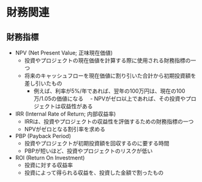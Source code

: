 # 財務関連

## 財務指標

- NPV (Net Present Value; 正味現在価値)
  - 投資やプロジェクトの現在価値を計算する際に使用される財務指標の一つ
  - 将来のキャッシュフローを現在価値に割り引いた合計から初期投資額を差し引いたもの
    - 例えば、利率が5%/年であれば、翌年の100万円は、現在の100万/1.05の価値になる
　- NPVがゼロ以上であれば、その投資やプロジェクトは収益性がある
- IRR (Internal Rate of Return; 内部収益率)
  - IRRは、投資やプロジェクトの収益性を評価するための財務指標の一つ
  - NPVがゼロとなる割引率を求める
- PBP (Payback Period)
  - 投資やプロジェクトが初期投資額を回収するのに要する時間
  - PBPが短いほど、投資やプロジェクトのリスクが低い
- ROI (Return On Investment)
  - 投資に対する収益率
  - 投資によって得られる収益を、投資した金額で割ったもの
